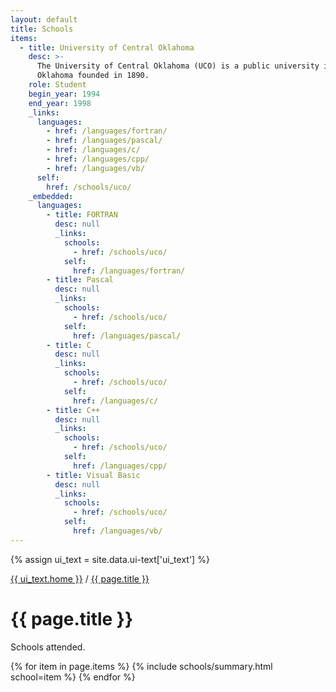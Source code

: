 ```yaml
---
layout: default
title: Schools
items:
  - title: University of Central Oklahoma
    desc: >-
      The University of Central Oklahoma (UCO) is a public university in Edmond,
      Oklahoma founded in 1890.
    role: Student
    begin_year: 1994
    end_year: 1998
    _links:
      languages:
        - href: /languages/fortran/
        - href: /languages/pascal/
        - href: /languages/c/
        - href: /languages/cpp/
        - href: /languages/vb/
      self:
        href: /schools/uco/
    _embedded:
      languages:
        - title: FORTRAN
          desc: null
          _links:
            schools:
              - href: /schools/uco/
            self:
              href: /languages/fortran/
        - title: Pascal
          desc: null
          _links:
            schools:
              - href: /schools/uco/
            self:
              href: /languages/pascal/
        - title: C
          desc: null
          _links:
            schools:
              - href: /schools/uco/
            self:
              href: /languages/c/
        - title: C++
          desc: null
          _links:
            schools:
              - href: /schools/uco/
            self:
              href: /languages/cpp/
        - title: Visual Basic
          desc: null
          _links:
            schools:
              - href: /schools/uco/
            self:
              href: /languages/vb/
---
```


{% assign ui_text = site.data.ui-text['ui_text'] %}

<div class="section spacer"></div>

<div class="section bread">
	<div class="content">
		<div class="h-subtitle">
			<p><a href="{{ site.url }}">{{ ui_text.home }}</a> / <a href="{{ page.url }}">{{ page.title }}</a></p>
		</div>
	</div>
</div>

<div class="section title">
	<div class="content">
		<h1>{{ page.title }}</h1>
    <p>
Schools attended.
    </p>
	</div>
</div>

<div class="section">
	<div class="content">
{% for item in page.items %}
  {% include schools/summary.html school=item %}
{% endfor %}
	</div>
</div>